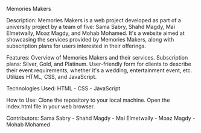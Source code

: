 Memories Makers

Description: 
Memories Makers is a web project developed as part of a university project by a team of five: Sama Sabry, Shahd Magdy, Mai Elmetwally, Moaz Magdy, and Mohab Mohamed. It's a website aimed at showcasing the services provided by Memories Makers, along with subscription plans for users interested in their offerings.

Features: 
Overview of Memories Makers and their services.
Subscription plans: Silver, Gold, and Platinum.
User-friendly form for clients to describe their event requirements, whether it's a wedding, entertainment event, etc.
Utilizes HTML, CSS, and JavaScript.


Technologies Used: 
HTML - 
CSS - 
JavaScript

How to Use: 
Clone the repository to your local machine.
Open the index.html file in your web browser.

Contributors: 
Sama Sabry - 
Shahd Magdy - 
Mai Elmetwally - 
Moaz Magdy - 
Mohab Mohamed
